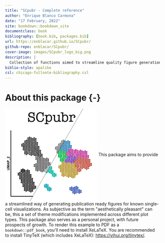 ```yaml
--- 
title: "SCpubr - Complete reference"
author: "Enrique Blanco Carmona"
date: "17 February, 2022"
site: bookdown::bookdown_site
documentclass: book
bibliography: [book.bib, packages.bib]
url: https://enblacar.github.io/SCpubr/
github-repo: enblacar/SCpubr/
cover-image: images/SCpubr_logo_big.png
description: |
  Collection of functions aimed to streamline quality figure generation for Single Cell transcriptomics experiments.
biblio-style: apalike
csl: chicago-fullnote-bibliography.csl
---
```


# About this package {-}
<img src="images/SCpubr_logo_big.png" width="300" height="300" align = "center" alt="" class="cover" /> This package aims to provide a streamlined way of generating publication ready figures for known single-cell visualizations. As subjective as the term "aesthetically pleasant" can be, this a set of theme modifications implemented across different plot types. This package also serves as a personal project, with future prospects of growth.
To render this example to PDF as a `bookdown::pdf_book`, you'll need to install XeLaTeX. You are recommended to install TinyTeX (which includes XeLaTeX): <https://yihui.org/tinytex/>.

